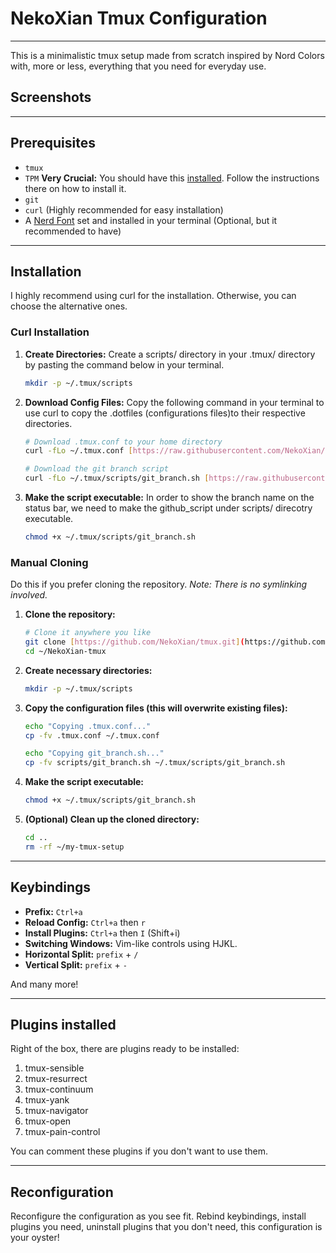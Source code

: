 # NekoXian Tmux Configuration
---
This is a minimalistic tmux setup made from scratch inspired by Nord Colors with, more or less, everything that you need for everyday use.

## Screenshots
---

## Prerequisites

* `tmux`
* `TPM` **Very Crucial:** You should have this [installed](https://github.com/tmux-plugins/tpm). Follow the instructions there on how to install it.
* `git`
* `curl` (Highly recommended for easy installation)
* A [Nerd Font](https://www.nerdfonts.com/) set and installed in your terminal (Optional, but it recommended to have)

---

## Installation

I highly recommend using curl for the installation. Otherwise, you can choose the alternative ones.

### Curl Installation

1.  **Create Directories:** Create a scripts/ directory in your .tmux/ directory by pasting the command below in your terminal.
    ```bash
    mkdir -p ~/.tmux/scripts
    ```

2. **Download Config Files:** Copy the following command in your terminal to use curl to copy the .dotfiles (configurations files)to their respective directories.
    ```bash
    # Download .tmux.conf to your home directory
    curl -fLo ~/.tmux.conf [https://raw.githubusercontent.com/NekoXian/tmux/main/.tmux.conf](https://raw.githubusercontent.com/NekoXian/tmux/main/.tmux.conf)

    # Download the git branch script
    curl -fLo ~/.tmux/scripts/git_branch.sh [https://raw.githubusercontent.com/NekoXian/tmux/main/scripts/git_branch.sh](https://raw.githubusercontent.com/NekoXian/tmux/main/scripts/git_branch.sh)
    ```

3. **Make the script executable:** In order to show the branch name on the status bar, we need to make the github_script under scripts/ direcotry executable.
    ```bash
    chmod +x ~/.tmux/scripts/git_branch.sh
    ```

### Manual Cloning

Do this if you prefer cloning the repository. *Note: There is no symlinking involved.*

1.  **Clone the repository:**
    ```bash
    # Clone it anywhere you like
    git clone [https://github.com/NekoXian/tmux.git](https://github.com/NekoXian/tmux.git) ~/NekoXian-tmux
    cd ~/NekoXian-tmux
    ```

2.  **Create necessary directories:**
    ```bash
    mkdir -p ~/.tmux/scripts
    ```

3.  **Copy the configuration files (this will overwrite existing files):**
    ```bash
    echo "Copying .tmux.conf..."
    cp -fv .tmux.conf ~/.tmux.conf

    echo "Copying git_branch.sh..."
    cp -fv scripts/git_branch.sh ~/.tmux/scripts/git_branch.sh
    ```

4.  **Make the script executable:**
    ```bash
    chmod +x ~/.tmux/scripts/git_branch.sh
    ```

5.  **(Optional) Clean up the cloned directory:**
    ```bash
    cd ..
    rm -rf ~/my-tmux-setup
    ```
---

## Keybindings

* **Prefix:** `Ctrl+a`
* **Reload Config:** `Ctrl+a` then `r`
* **Install Plugins:** `Ctrl+a` then `I` (Shift+i)
* **Switching Windows:** Vim-like controls using HJKL.
* **Horizontal Split:** `prefix` + `/`
* **Vertical Split:** `prefix` + `-`

And many more!

---

## Plugins installed

Right of the box, there are plugins ready to be installed:

1. tmux-sensible
2. tmux-resurrect
3. tmux-continuum
4. tmux-yank
5. tmux-navigator
6. tmux-open
7. tmux-pain-control

You can comment these plugins if you don't want to use them.

---

## Reconfiguration

Reconfigure the configuration as you see fit. Rebind keybindings, install plugins you need, uninstall plugins that you don't need, this configuration is your oyster!
